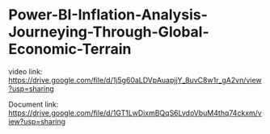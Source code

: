 # Power-BI-Inflation-Analysis-Journeying-Through-Global-Economic-Terrain

video link:
      https://drive.google.com/file/d/1j5g60aLDVpAuapjjY_8uvC8w1r_gA2vn/view?usp=sharing   
      
Document link:
      https://drive.google.com/file/d/1GT1LwDixmBQqS6LvdoVbuM4thq74ckxm/view?usp=sharing
